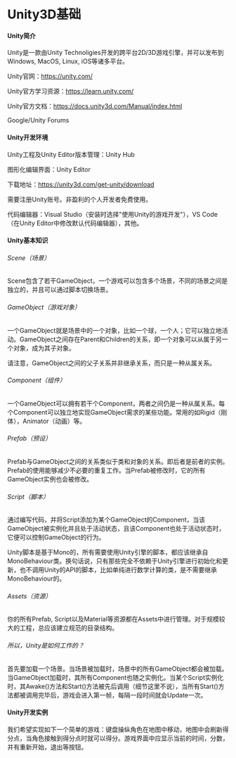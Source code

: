 # Unity3D基础

#### Unity简介

Unity是一款由Unity Technoligies开发的跨平台2D/3D游戏引擎，并可以发布到Windows, MacOS, Linux, iOS等诸多平台。

Unity官网：https://unity.com/

Unity官方学习资源：https://learn.unity.com/

Unity官方文档：https://docs.unity3d.com/Manual/index.html

Google/Unity Forums

#### Unity开发环境

Unity工程及Unity Editor版本管理：Unity Hub

图形化编辑界面：Unity Editor

下载地址：https://unity3d.com/get-unity/download

需要注册Unity账号。非盈利的个人开发者免费使用。

代码编辑器：Visual Studio（安装时选择"使用Unity的游戏开发"），VS Code（在Unity Editor中修改默认代码编辑器），其他。

#### Unity基本知识

###### Scene（场景）

Scene包含了若干GameObject，一个游戏可以包含多个场景，不同的场景之间是独立的，并且可以通过脚本切换场景。

###### GameObject（游戏对象）

一个GameObject就是场景中的一个对象，比如一个球，一个人；它可以独立地活动。GameObject之间存在Parent和Children的关系，即一个对象可以从属于另一个对象，成为其子对象。

请注意，GameObject之间的父子关系并非继承关系，而只是一种从属关系。

###### Component（组件）

一个GameObject可以拥有若干个Component，两者之间仍是一种从属关系。每个Component可以独立地实现GameObject需求的某些功能。常用的如Rigid（刚体），Animator（动画）等。

###### Prefab（预设）

Prefab与GameObject之间的关系类似于类和对象的关系。即后者是前者的实例。Prefab的使用能够减少不必要的重复工作。当Prefab被修改时，它的所有GameObject实例也会被修改。

###### Script（脚本）

通过编写代码，并将Script添加为某个GameObject的Component，当该GameObject被实例化并且处于活动状态，且该Component也处于活动状态时，它便可以控制GameObject的行为。

Unity脚本是基于Mono的，所有需要使用Unity引擎的脚本，都应该继承自MonoBehaviour类。换句话说，只有那些完全不依赖于Unity引擎进行初始化和更新，也不调用Unity的API的脚本，比如单纯进行数学计算的类，是不需要继承MonoBehaviour的。

###### Assets（资源）

你的所有Prefab, Script以及Material等资源都在Assets中进行管理。对于规模较大的工程，总应该建立规范的目录结构。

###### 所以，Unity是如何工作的？

首先要加载一个场景。当场景被加载时，场景中的所有GameObject都会被加载。当GameObject加载时，其所有Component也随之实例化。当某个Script实例化时，其Awake()方法和Start()方法被先后调用（细节这里不说），当所有Start()方法都被调用完毕后，游戏会进入第一帧，每隔一段时间就会Update一次。

#### Unity开发实例

我们希望实现如下一个简单的游戏：键盘操纵角色在地图中移动，地图中会刷新得分点，当角色接触到得分点时就可以得分。游戏界面中应显示当前的时间，分数，并有重新开始，退出等按钮。
